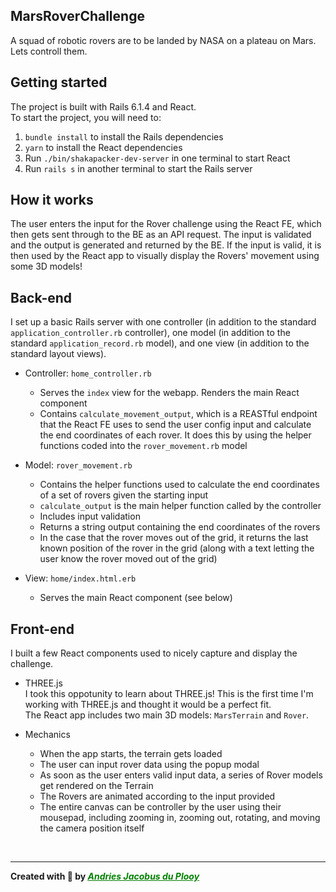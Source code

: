 ## MarsRoverChallenge

A squad of robotic rovers are to be landed by NASA on a plateau on Mars. Lets controll them.

## Getting started
The project is built with Rails 6.1.4 and React.<br/>
To start the project, you will need to:

1. `bundle install` to install the Rails dependencies
2. `yarn` to install the React dependencies
3. Run `./bin/shakapacker-dev-server` in one terminal to start React
4. Run `rails s` in another terminal to start the Rails server

## How it works
The user enters the input for the Rover challenge using the React FE, which then gets sent through to the BE as an API request. The input is validated and the output is generated and returned by the BE. If the input is valid, it is then used by the React app to visually display the Rovers' movement using some 3D models!

## Back-end
I set up a basic Rails server with one controller (in addition to the standard `application_controller.rb` controller), one model (in addition to the standard `application_record.rb` model), and one view (in addition to the standard layout views).<br/>

* Controller: `home_controller.rb`
    * Serves the `index` view for the webapp. Renders the main React component
    * Contains `calculate_movement_output`, which is a REASTful endpoint that the React FE uses to send the user config input and calculate the end coordinates of each rover. It does this by using the helper functions coded into the `rover_movement.rb` model

* Model: `rover_movement.rb`
    * Contains the helper functions used to calculate the end coordinates of a set of rovers given the starting input
    * `calculate_output` is the main helper function called by the controller
    * Includes input validation
    * Returns a string output containing the end coordinates of the rovers
    * In the case that the rover moves out of the grid, it returns the last known position of the rover in the grid (along with a text letting the user know the rover moved out of the grid)

* View: `home/index.html.erb`
    * Serves the main React component (see below)

## Front-end
I built a few React components used to nicely capture and display the challenge.<br/>

* THREE.js<br/>
I took this oppotunity to learn about THREE.js! This is the first time I'm working with THREE.js and thought it would be a perfect fit.<br/>
The React app includes two main 3D models: `MarsTerrain` and `Rover`.<br/>

* Mechanics
    * When the app starts, the terrain gets loaded
    * The user can input rover data using the popup modal
    * As soon as the user enters valid input data, a series of Rover models get rendered on the Terrain
    * The Rovers are animated according to the input provided
    * The entire canvas can be controller by the user using their mousepad, including zooming in, zooming out, rotating, and moving the camera position itself

<br/>

---

**Created with 💚 by _<u><a href = "https://github.com/AndriesJacobus" target = "_blank" style = "color: green;">Andries Jacobus du Plooy</a></u>_**